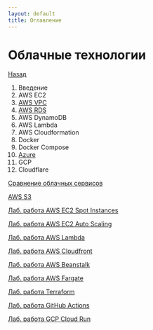 ```yaml
---
layout: default
title: Оглавление
---
```


# Облачные технологии

[Назад](../)

1. Введение
2. AWS EC2
4. [AWS VPC](./4_aws_vpc)
5. [AWS RDS](./7_aws_rds)
6. AWS DynamoDB
7. AWS Lambda
8. AWS Cloudformation
9. Docker
10. Docker Compose
11. [Azure](./13_azure)
12. GCP
13. Cloudflare

[Сравнение облачных сервисов](provider_services)

[AWS S3](./aws_s3)

[Лаб. работа AWS EC2 Spot Instances](./aws_spot)

[Лаб. работа AWS EC2 Auto Scaling](./aws_autoscale)

[Лаб. работа AWS Lambda](./aws_lambda)

[Лаб. работа AWS Cloudfront](./aws_cloudfront)

[Лаб. работа AWS Beanstalk](./aws_beanstalk)

[Лаб. работа AWS Fargate](./aws_fargate)

[Лаб. работа Terraform](./terraform/)

[Лаб. работа GitHub Actions](./gh_actions)

[Лаб. работа GCP Cloud Run](./gcp_cloud_run)
